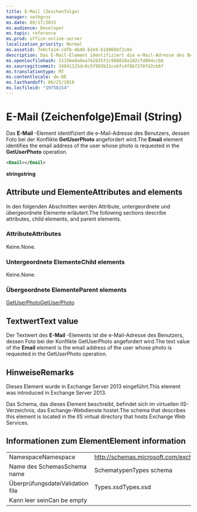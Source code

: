 ```yaml
---
title: E-Mail (Zeichenfolge)
manager: sethgros
ms.date: 09/17/2015
ms.audience: Developer
ms.topic: reference
ms.prod: office-online-server
localization_priority: Normal
ms.assetid: 7e0cfa14-cdfb-4b48-b2e9-b1d866bf2c0e
description: Das E-Mail-Element identifiziert die e-Mail-Adresse des Benutzers, dessen Foto bei der Konflikte GetUserPhoto angefordert wird.
ms.openlocfilehash: 21156e8a9aa742035f2c988828a182cfd804ccbb
ms.sourcegitcommit: 34041125dc8c5f993b21cebfc4f8b72f0fd2cb6f
ms.translationtype: MT
ms.contentlocale: de-DE
ms.lasthandoff: 06/25/2018
ms.locfileid: "19758154"
---
```

# <a name="email-string"></a><span data-ttu-id="dcf9b-103">E-Mail (Zeichenfolge)</span><span class="sxs-lookup"><span data-stu-id="dcf9b-103">Email (String)</span></span>

<span data-ttu-id="dcf9b-104">Das **E-Mail** -Element identifiziert die e-Mail-Adresse des Benutzers, dessen Foto bei der Konflikte **GetUserPhoto** angefordert wird.</span><span class="sxs-lookup"><span data-stu-id="dcf9b-104">The **Email** element identifies the email address of the user whose photo is requested in the **GetUserPhoto** operation.</span></span> 
  
```XML
<Email></Email>
```

 <span data-ttu-id="dcf9b-105">**string**</span><span class="sxs-lookup"><span data-stu-id="dcf9b-105">**string**</span></span>
## <a name="attributes-and-elements"></a><span data-ttu-id="dcf9b-106">Attribute und Elemente</span><span class="sxs-lookup"><span data-stu-id="dcf9b-106">Attributes and elements</span></span>

<span data-ttu-id="dcf9b-107">In den folgenden Abschnitten werden Attribute, untergeordnete und übergeordnete Elemente erläutert.</span><span class="sxs-lookup"><span data-stu-id="dcf9b-107">The following sections describe attributes, child elements, and parent elements.</span></span>
  
### <a name="attributes"></a><span data-ttu-id="dcf9b-108">Attribute</span><span class="sxs-lookup"><span data-stu-id="dcf9b-108">Attributes</span></span>

<span data-ttu-id="dcf9b-109">Keine.</span><span class="sxs-lookup"><span data-stu-id="dcf9b-109">None.</span></span>
  
### <a name="child-elements"></a><span data-ttu-id="dcf9b-110">Untergeordnete Elemente</span><span class="sxs-lookup"><span data-stu-id="dcf9b-110">Child elements</span></span>

<span data-ttu-id="dcf9b-111">Keine.</span><span class="sxs-lookup"><span data-stu-id="dcf9b-111">None.</span></span>
  
### <a name="parent-elements"></a><span data-ttu-id="dcf9b-112">Übergeordnete Elemente</span><span class="sxs-lookup"><span data-stu-id="dcf9b-112">Parent elements</span></span>

[<span data-ttu-id="dcf9b-113">GetUserPhoto</span><span class="sxs-lookup"><span data-stu-id="dcf9b-113">GetUserPhoto</span></span>](getuserphoto.md)
  
## <a name="text-value"></a><span data-ttu-id="dcf9b-114">Textwert</span><span class="sxs-lookup"><span data-stu-id="dcf9b-114">Text value</span></span>

<span data-ttu-id="dcf9b-115">Der Textwert des **E-Mail** -Elements ist die e-Mail-Adresse des Benutzers, dessen Foto bei der Konflikte GetUserPhoto angefordert wird.</span><span class="sxs-lookup"><span data-stu-id="dcf9b-115">The text value of the **Email** element is the email address of the user whose photo is requested in the GetUserPhoto operation.</span></span> 
  
## <a name="remarks"></a><span data-ttu-id="dcf9b-116">Hinweise</span><span class="sxs-lookup"><span data-stu-id="dcf9b-116">Remarks</span></span>

<span data-ttu-id="dcf9b-117">Dieses Element wurde in Exchange Server 2013 eingeführt.</span><span class="sxs-lookup"><span data-stu-id="dcf9b-117">This element was introduced in Exchange Server 2013.</span></span>
  
<span data-ttu-id="dcf9b-118">Das Schema, das dieses Element beschreibt, befindet sich im virtuellen IIS-Verzeichnis, das Exchange-Webdienste hostet.</span><span class="sxs-lookup"><span data-stu-id="dcf9b-118">The schema that describes this element is located in the IIS virtual directory that hosts Exchange Web Services.</span></span>
  
## <a name="element-information"></a><span data-ttu-id="dcf9b-119">Informationen zum Element</span><span class="sxs-lookup"><span data-stu-id="dcf9b-119">Element information</span></span>

|||
|:-----|:-----|
|<span data-ttu-id="dcf9b-120">Namespace</span><span class="sxs-lookup"><span data-stu-id="dcf9b-120">Namespace</span></span>  <br/> |http://schemas.microsoft.com/exchange/services/2006/types  <br/> |
|<span data-ttu-id="dcf9b-121">Name des Schemas</span><span class="sxs-lookup"><span data-stu-id="dcf9b-121">Schema name</span></span>  <br/> |<span data-ttu-id="dcf9b-122">Schematypen</span><span class="sxs-lookup"><span data-stu-id="dcf9b-122">Types schema</span></span>  <br/> |
|<span data-ttu-id="dcf9b-123">Überprüfungsdatei</span><span class="sxs-lookup"><span data-stu-id="dcf9b-123">Validation file</span></span>  <br/> |<span data-ttu-id="dcf9b-124">Types.xsd</span><span class="sxs-lookup"><span data-stu-id="dcf9b-124">Types.xsd</span></span>  <br/> |
|<span data-ttu-id="dcf9b-125">Kann leer sein</span><span class="sxs-lookup"><span data-stu-id="dcf9b-125">Can be empty</span></span>  <br/> ||
   

